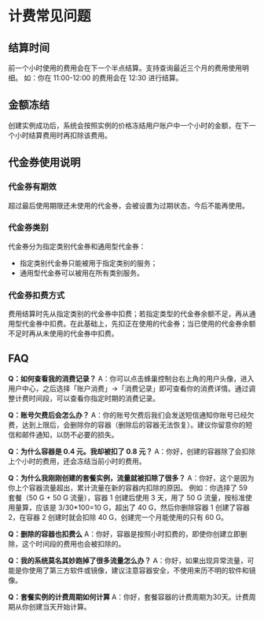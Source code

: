 # 计费常见问题

## 结算时间

前一个小时使用的费用会在下一个半点结算。支持查询最近三个月的费用使用明细。 如：你在 11:00-12:00 的费用会在 12:30 进行结算。

## 金额冻结

创建实例成功后，系统会按照实例的价格冻结用户账户中一个小时的金额，在下一个小时结算费用时再扣除该费用。

## 代金券使用说明

### 代金券有期效
超过最后使用期限还未使用的代金券，会被设置为过期状态，今后不能再使用。

### 代金券类别
代金券分为指定类别代金券和通用型代金券：

* 指定类别代金券只能被用于指定类别的服务；
* 通用型代金券可以被用在所有类别服务。

### 代金券扣费方式
费用结算时先从指定类别的代金券中扣费；若指定类型的代金券余额不足，再从通用型代金券中扣费。在此基础上，先扣正在使用的代金券；当已使用的代金券余额不足时再从未使用的代金券中扣费。


## FAQ

**Q：如何查看我的消费记录？**
A：你可以点击蜂巢控制台右上角的用户头像，进入用户中心，之后选择「账户消费」->「消费记录」即可查看你的消费详情。通过调整计费时间段，可以查看你指定时期的消费记录。

**Q：账号欠费后会怎么办？**
A：你的账号欠费后我们会发送短信通知你账号已经欠费，达到上限后，会删除你的容器（删除后的容器无法恢复）。建议你留意你的短信和邮件通知，以防不必要的损失。

**Q：为什么容器是 0.4 元。我却被扣了 0.8 元？**
A：你好，创建的容器除了会扣除上个小时的费用，还会冻结当前小时的费用。

**Q：为什么我刚刚创建的套餐实例，流量就被扣除了很多？**
A：你好，这个是因为你上个容器流量超出，累计流量在新的容器内扣除的原因。
例如：你选择了 59 套餐（50 G + 50 G 流量），容器 1 创建后使用 3 天，用了 50 G 流量，按标准使用量算，应该是 3/30*100=10 G，超出了 40 G，然后你删除容器 1 创建了容器 2，在容器 2 创建时就会扣除 40 G，创建完一个月能使用的只有 60 G。

**Q：删除的容器也扣费么**
A：你好，容器是按照小时扣费的，即使你创建立即删除，这个时间段的费用也会被扣除的。

**Q：我的系统莫名其妙跑掉了很多流量怎么办？**
A：你好，如果出现异常流量，可能是你使用了第三方软件或镜像，建议注意容器安全，不使用来历不明的软件和镜像。

**Q：套餐实例的计费周期如何计算**
A：你好，套餐容器的计费周期为30天。计费周期从你创建当天开始计算。 

